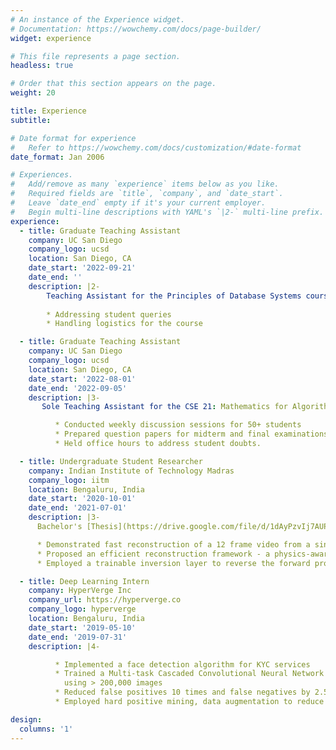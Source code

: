 ```yaml
---
# An instance of the Experience widget.
# Documentation: https://wowchemy.com/docs/page-builder/
widget: experience

# This file represents a page section.
headless: true

# Order that this section appears on the page.
weight: 20

title: Experience
subtitle:

# Date format for experience
#   Refer to https://wowchemy.com/docs/customization/#date-format
date_format: Jan 2006

# Experiences.
#   Add/remove as many `experience` items below as you like.
#   Required fields are `title`, `company`, and `date_start`.
#   Leave `date_end` empty if it's your current employer.
#   Begin multi-line descriptions with YAML's `|2-` multi-line prefix.
experience:
  - title: Graduate Teaching Assistant
    company: UC San Diego
    company_logo: ucsd
    location: San Diego, CA
    date_start: '2022-09-21'
    date_end: ''
    description: |2-
        Teaching Assistant for the Principles of Database Systems course. Responsibilities include:
        
        * Addressing student queries
        * Handling logistics for the course

  - title: Graduate Teaching Assistant
    company: UC San Diego
    company_logo: ucsd
    location: San Diego, CA
    date_start: '2022-08-01'
    date_end: '2022-09-05'
    description: |3- 
       Sole Teaching Assistant for the CSE 21: Mathematics for Algorithms and Systems course.

          * Conducted weekly discussion sessions for 50+ students
          * Prepared question papers for midterm and final examinations. 
          * Held office hours to address student doubts.

  - title: Undergraduate Student Researcher
    company: Indian Institute of Technology Madras
    company_logo: iitm
    location: Bengaluru, India
    date_start: '2020-10-01'
    date_end: '2021-07-01'
    description: |3-
      Bachelor's [Thesis](https://drive.google.com/file/d/1dAyPzvIj7AUP-VrUPmmzvKc49P7VnXxM/view). 

      * Demonstrated fast reconstruction of a 12 frame video from a single image of a lensless camera, reducing inference time from 2 hours to 30 milliseconds.
      * Proposed an efficient reconstruction framework - a physics-aware neural net trained in an adversarial fashion, used feature-based loss for producing photorealistic videos.
      * Employed a trainable inversion layer to reverse the forward process of the camera, along with a UNet for perceptual enhancement.

  - title: Deep Learning Intern
    company: HyperVerge Inc
    company_url: https://hyperverge.co
    company_logo: hyperverge
    location: Bengaluru, India
    date_start: '2019-05-10'
    date_end: '2019-07-31'
    description: |4-

          * Implemented a face detection algorithm for KYC services
          * Trained a Multi-task Cascaded Convolutional Neural Network
            using > 200,000 images
          * Reduced false positives 10 times and false negatives by 2.5 times.
          * Employed hard positive mining, data augmentation to reduce recall by 5%

design:
  columns: '1'
---
```

